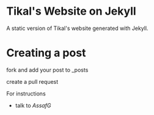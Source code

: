 # Tikal's Website on Jekyll

A static version of Tikal's website generated with Jekyll.

# Creating a post
fork and add your post to _posts

create a pull request

For instructions 
- talk to *AssafG*
